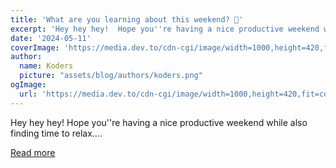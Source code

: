 ```yaml
---
title: 'What are you learning about this weekend? 🧠'
excerpt: 'Hey hey hey!  Hope you''re having a nice productive weekend while also finding time to relax....'
date: '2024-05-11'
coverImage: 'https://media.dev.to/cdn-cgi/image/width=1000,height=420,fit=cover,gravity=auto,format=auto/https%3A%2F%2Fdev-to-uploads.s3.amazonaws.com%2Fuploads%2Farticles%2Fcww897nvyt53cx7ah7qq.gif'
author:
  name: Koders
  picture: "assets/blog/authors/koders.png"
ogImage:
  url: 'https://media.dev.to/cdn-cgi/image/width=1000,height=420,fit=cover,gravity=auto,format=auto/https%3A%2F%2Fdev-to-uploads.s3.amazonaws.com%2Fuploads%2Farticles%2Fcww897nvyt53cx7ah7qq.gif'
---
```


Hey hey hey!  Hope you''re having a nice productive weekend while also finding time to relax....

[Read more](https://dev.to/devteam/what-are-you-learning-about-this-weekend-1nn8)
